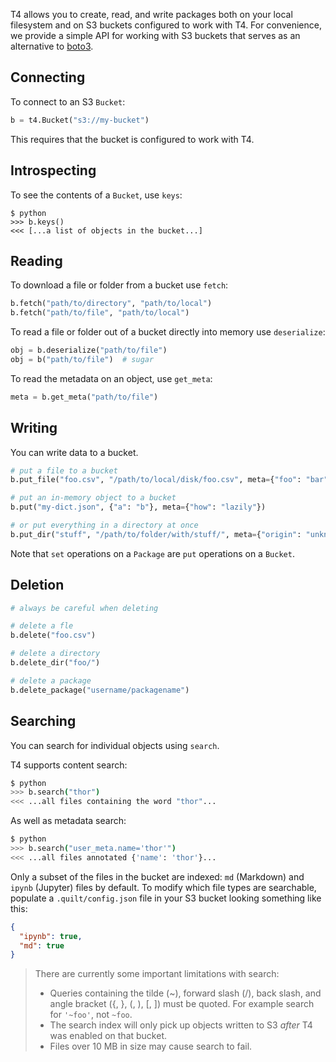 T4 allows you to create, read, and write packages both on your local filesystem and on S3 buckets configured to work with T4. For convenience, we provide a simple API for working with S3 buckets that serves as an alternative to [boto3](https://boto3.amazonaws.com/v1/documentation/api/latest/index.html).


## Connecting
To connect to an S3 `Bucket`:

```python
b = t4.Bucket("s3://my-bucket")
```

This requires that the bucket is configured to work with T4.


## Introspecting
To see the contents of a `Bucket`, use `keys`:

```
$ python
>>> b.keys()
<<< [...a list of objects in the bucket...]
```


## Reading
To download a file or folder from a bucket use `fetch`:

```python
b.fetch("path/to/directory", "path/to/local")
b.fetch("path/to/file", "path/to/local")
```

To read a file or folder out of a bucket directly into memory use `deserialize`:

```python
obj = b.deserialize("path/to/file")
obj = b("path/to/file")  # sugar
```

To read the metadata on an object, use `get_meta`:

```python
meta = b.get_meta("path/to/file")
```


## Writing
You can write data to a bucket.

```python
# put a file to a bucket
b.put_file("foo.csv", "/path/to/local/disk/foo.csv", meta={"foo": "bar"})

# put an in-memory object to a bucket
b.put("my-dict.json", {"a": "b"}, meta={"how": "lazily"})

# or put everything in a directory at once
b.put_dir("stuff", "/path/to/folder/with/stuff/", meta={"origin": "unknown"})
```

Note that `set` operations on a `Package` are `put` operations on a `Bucket`.


## Deletion
```python
# always be careful when deleting

# delete a fle
b.delete("foo.csv")

# delete a directory
b.delete_dir("foo/")

# delete a package
b.delete_package("username/packagename")
```


## Searching
You can search for individual objects using `search`.

T4 supports content search:

```bash
$ python
>>> b.search("thor")
<<< ...all files containing the word "thor"...
```

As well as metadata search:

```bash
$ python
>>> b.search("user_meta.name='thor'")
<<< ...all files annotated {'name': 'thor'}...
```

Only a subset of the files in the bucket are indexed: `md` (Markdown) and `ipynb` (Jupyter) files by default. To modify which file types are searchable, populate a `.quilt/config.json` file in your S3 bucket looking something like this:

```json
{
  "ipynb": true,
  "md": true
}
```

> There are currently some important limitations with search:
> * Queries containing the tilde (~), forward slash (/), back slash, and angle bracket ({, }, (, ), [, ]) must be quoted. For example search for `'~foo'`, not `~foo`.
> * The search index will only pick up objects written to S3 _after_ T4 was enabled on that bucket.
> * Files over 10 MB in size may cause search to fail.
